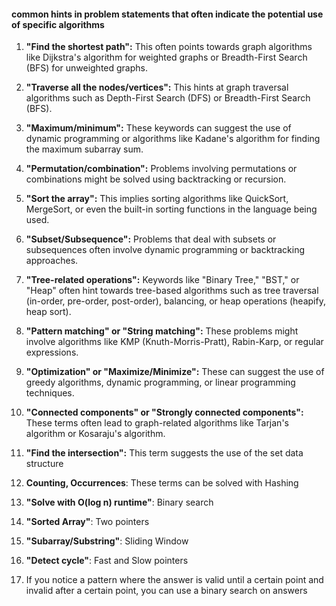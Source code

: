 #### common hints in problem statements that often indicate the potential use of specific algorithms

1. **"Find the shortest path":** This often points towards graph algorithms like Dijkstra's algorithm for weighted graphs or Breadth-First Search (BFS) for unweighted graphs.

2. **"Traverse all the nodes/vertices":** This hints at graph traversal algorithms such as Depth-First Search (DFS) or Breadth-First Search (BFS).

3. **"Maximum/minimum":** These keywords can suggest the use of dynamic programming or algorithms like Kadane's algorithm for finding the maximum subarray sum.

4. **"Permutation/combination":** Problems involving permutations or combinations might be solved using backtracking or recursion.

5. **"Sort the array":** This implies sorting algorithms like QuickSort, MergeSort, or even the built-in sorting functions in the language being used.

6. **"Subset/Subsequence":** Problems that deal with subsets or subsequences often involve dynamic programming or backtracking approaches.

7. **"Tree-related operations":** Keywords like "Binary Tree," "BST," or "Heap" often hint towards tree-based algorithms such as tree traversal (in-order, pre-order, post-order), balancing, or heap operations (heapify, heap sort).

8. **"Pattern matching" or "String matching":** These problems might involve algorithms like KMP (Knuth-Morris-Pratt), Rabin-Karp, or regular expressions.

9. **"Optimization" or "Maximize/Minimize":** These can suggest the use of greedy algorithms, dynamic programming, or linear programming techniques.

10. **"Connected components" or "Strongly connected components":** These terms often lead to graph-related algorithms like Tarjan's algorithm or Kosaraju's algorithm. 

11. **"Find the intersection":** This term suggests the use of the set data structure

13. **Counting, Occurrences**: These terms can be solved with Hashing

14. **"Solve with O(log n) runtime"**: Binary search

15. **"Sorted Array"**: Two pointers

16. **"Subarray/Substring"**: Sliding Window

17. **"Detect cycle"**: Fast and Slow pointers

18. If you notice a pattern where the answer is valid until a certain point and invalid after a certain point, you can use a binary search on answers

<!-- I got to RUNTIME ANALYSIS IN THE DSA BOOK -->